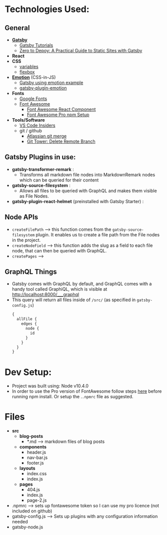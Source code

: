 # Technologies Used:

## General
- [**Gatsby**](https://www.gatsbyjs.org/)
  - [Gatsby Tutorials](https://www.gatsbyjs.org/tutorial/part-one/)
  - [Zero to Depoy: A Practical Guide to Static Sites with Gatsby](https://scotch.io/tutorials/zero-to-deploy-a-practical-guide-to-static-sites-with-gatsbyjs)
- **React**
- **CSS**
  - [variables](https://developer.mozilla.org/en-US/docs/Web/CSS/Using_CSS_variables)
  - [flexbox](https://css-tricks.com/snippets/css/a-guide-to-flexbox/)
- [**Emotion**](https://emotion.sh/) (CSS-in-JS)
  - [Gatsby using emotion example](https://github.com/gatsbyjs/gatsby/tree/master/examples/using-emotion)
  - [gatsby-plugin-emotion](https://www.gatsbyjs.org/packages/gatsby-plugin-emotion/)
- **Fonts**
  - [Google Fonts](https://fonts.google.com/)
  - [Font Awesome](https://fontawesome.com/)
    - [Font Awesome React Component](https://github.com/FortAwesome/react-fontawesome#build-a-library-to-reference-icons-throughout-your-app-more-conveniently)
    - [Font Awesome Pro npm Setup](https://fontawesome.com/how-to-use/use-with-node-js#pro)
- **Tools/Software**
  - [VS Code Insiders](https://code.visualstudio.com/insiders/)
  - git / github
    - [Atlassian git merge](https://www.atlassian.com/git/tutorials/using-branches/git-merge)
    - [Git Tower: Delete Remote Branch](https://www.git-tower.com/learn/git/faq/delete-remote-branch)

## Gatsby Plugins in use:
- **gatsby-transformer-remark** : 
  - Transforms all markdown file nodes into MarkdownRemark nodes which can be queried for their content
- **gatsby-source-filesystem** : 
  - Allows all files to be queried with GraphQL and makes them visible as File Nodes. 
- **gatsby-plugin-react-helmet** (preinstalled with Gatsby Starter) : 

## Node APIs
- ```createFilePath``` --> this function comes from the ```gatsby-source-filesystem``` plugin. It enables us to create a file path from the File nodes in the project.
- ```createNodeField``` --> this function adds the slug as a field to each file node, that can then be queried with GraphQL.
- ```createPages``` --> 

## GraphQL Things
- Gatsby comes with GraphQL by default, and GraphQL comes with a handy tool called GraphiQL, which is visible at [http://localhost:8000/___graphql](http://localhost:8000/___graphql)
- This query will return all files inside of ```/src/``` (as specified in ```gatsby-config.js```)
  ```graphql
  {
    allFile {
      edges {
        node {
          id
        }
      }
    }
  }

  ``` 



# Dev Setup:
- Project was built using: Node v10.4.0
- In order to use the Pro version of FontAwesome follow steps [here](https://fontawesome.com/how-to-use/use-with-node-js#pro) before running npm install. Or setup the .```.npmrc``` file as suggested. 



# Files
- **src**
  - **blog-posts**
    - *.md --> markdown files of blog posts
  - **components**
    - header.js
    - nav-bar.js
    - footer.js
  - **layouts**
    - index.css
    - index.js
  - **pages**
    - 404.js
    - index.js
    - page-2.js
- .npmrc --> sets up fontawesome token so I can use my pro licence (not included on github)
- gatsby-config.js --> Sets up plugins with any configuration information needed
- gatsby-node.js


<!-- # Inspiration:
  - Navbar: [Cole Waldrip on CodePen](https://codepen.io/colewaldrip/pen/KpRwgQ) -->